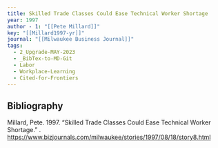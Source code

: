 ```yaml
---
title: Skilled Trade Classes Could Ease Technical Worker Shortage
year: 1997
author - 1: "[[Pete Millard]]"
key: "[[Millard1997-yr]]"
journal: "[[Milwaukee Business Journal]]"
tags:
  - 2_Upgrade-MAY-2023
  - _BibTex-to-MD-Git
  - Labor
  - Workplace-Learning
  - Cited-for-Frontiers
---
```


## Bibliography
Millard, Pete. 1997. “Skilled Trade Classes Could Ease Technical Worker Shortage.” . https://www.bizjournals.com/milwaukee/stories/1997/08/18/story8.html